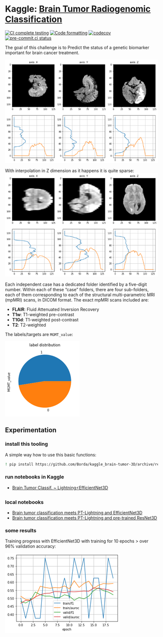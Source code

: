# Kaggle: [Brain Tumor Radiogenomic Classification](https://www.kaggle.com/c/rsna-miccai-brain-tumor-radiogenomic-classification)

[![CI complete testing](https://github.com/Borda/kaggle_brain-tumor-3D/actions/workflows/ci_testing.yml/badge.svg?branch=main&event=push)](https://github.com/Borda/kaggle_brain-tumor-3D/actions/workflows/ci_testing.yml)
[![Code formatting](https://github.com/Borda/kaggle_brain-tumor-3D/actions/workflows/code-format.yml/badge.svg?branch=main&event=push)](https://github.com/Borda/kaggle_brain-tumor-3D/actions/workflows/code-format.yml)
[![codecov](https://codecov.io/gh/Borda/kaggle_brain-tumor-3D/branch/main/graph/badge.svg?token=bxqTQDXHvU)](https://codecov.io/gh/Borda/kaggle_brain-tumor-3D)
[![pre-commit.ci status](https://results.pre-commit.ci/badge/github/Borda/kaggle_brain-tumor-3D/main.svg)](https://results.pre-commit.ci/latest/github/Borda/kaggle_brain-tumor-3D/main)

The goal of this challenge is to Predict the status of a genetic biomarker important for brain cancer treatment.

![Sample brain visual](./assets/brain3D_spl1.png)

With interpolation in Z dimension as it happens it is quite sparse:
![Sample brain visual](./assets/brain3D_spl2.png)

Each independent case has a dedicated folder identified by a five-digit number.
Within each of these “case” folders, there are four sub-folders, each of them corresponding to each of the structural multi-parametric MRI (mpMRI) scans, in DICOM format.
The exact mpMRI scans included are:

- **FLAIR**: Fluid Attenuated Inversion Recovery
- **T1w**: T1-weighted pre-contrast
- **T1Gd**: T1-weighted post-contrast
- **T2**: T2-weighted

The labels/targets are `MGMT_value`:

![Label distribution](./assets/labels.png)

## Experimentation

### install this tooling

A simple way how to use this basic functions:

```bash
! pip install https://github.com/Borda/kaggle_brain-tumor-3D/archive/refs/heads/main.zip
```

### run notebooks in Kaggle

- [Brain Tumor Classif. ~ Lightning⚡EfficientNet3D](https://www.kaggle.com/jirkaborovec/brain-tumor-classif-lightning-efficientnet3d)

### local notebooks

- [Brain tumor classification meets PT-Lightning and EfficientNet3D](notebooks/Brain-tumor-classif_PT-Lightning_EfficientNet3D.ipynb)
- [Brain tumor classification meets PT-Lightning and pre-trained ResNet3D](notebooks/Brain-tumor-classif_PT-Lightning_ResNet3D.ipynb)

### some results

Training progress with EfficientNet3D with training  for 10 epochs > over 96% validation accuracy:

![Training process](./assets/metrics.png)

